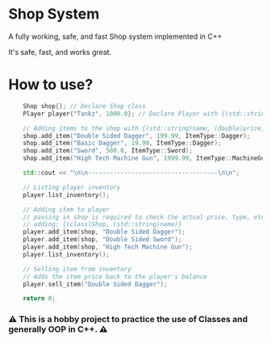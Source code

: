 # Shop System

A fully working, safe, and fast Shop system implemented in C++

It's safe, fast, and works great.

# How to use?

```cpp
    Shop shop{}; // Declare Shop class
    Player player{"Tankz", 1000.0}; // Declare Player with {(std::string)name, (double)balance}

    // Adding items to the shop with {(std::string)name, (double)price, (enum::ItemType)type)}
    shop.add_item("Double Sided Dagger", 199.99, ItemType::Dagger);
    shop.add_item("Basic Dagger", 19.99, ItemType::Dagger);
    shop.add_item("Sword", 500.0, ItemType::Sword);
    shop.add_item("High Tech Machine Gun", 1999.99, ItemType::MachineGun);

    std::cout << "\n\n------------------------------------\n\n";

    // Listing player inventory
    player.list_inventory();

    // Adding item to player
    // passing in shop is required to check the actual price, type, etc. in the above declared shop.
    // adding: {(class)Shop, (std::string)name)}
    player.add_item(shop, "Double Sided Dagger");
    player.add_item(shop, "Double Sided Sword");
    player.add_item(shop, "High Tech Machine Gun");
    player.list_inventory();

    // Selling item from inventory
    // Adds the item price back to the player's balance
    player.sell_item("Double Sided Dagger");

    return 0;
```

### ⚠️ This is a hobby project to practice the use of Classes and generally OOP in C++. ⚠️
